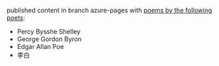 published content in branch azure-pages with [poems by the following poets](https://agreeable-grass-04c89cb10.2.azurestaticapps.net/):
* Percy Bysshe Shelley
* George Gordon Byron
* Edgar Allan Poe
* 李白




